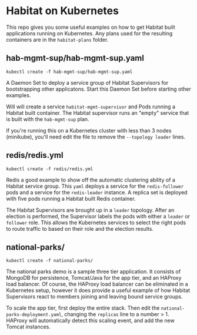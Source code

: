 # Habitat on Kubernetes

This repo gives you some useful examples on how to get Habitat built applications running on Kubernetes. Any plans used for the resulting containers are in the `habitat-plans` folder. 

## hab-mgmt-sup/hab-mgmt-sup.yaml

`kubectl create -f hab-mgmt-sup/hab-mgmt-sup.yaml`

A Daemon Set to deploy a service group of Habitat Supervisors for bootstrapping other applicatons. Start this Daemon Set before starting other examples.

Will will create a service `habitat-mgmt-supervisor` and Pods running a Habitat built container. The Habitat supervisor runs an "empty" service that is built with the `hab-mgmt-sup` plan. 

If you're running this on a Kubernetes cluster with less than 3 nodes (minikube), you'll need edit the file to remove the `--topology leader` lines. 

## redis/redis.yml

`kubectl create -f redis/redis.yml`

Redis a good example to show off the automatic clustering ability of a Habitat service group. This `yaml` deploys a service for the `redis-follower` pods and a service for the `redis-leader` instance. A replica set is deployed with five pods running a Habitat built Redis container. 

The Habitat Supervisors are brought up in a `leader` topology. After an election is performed, the Supervisor labels the pods with either a `leader` or `follower` role. This allows the Kubernetes services to select the right pods to route traffic to based on their role and the election results.


## national-parks/

`kubectl create -f national-parks/`

The national parks demo is a sample three tier application. It consists of MongoDB for persistence, Tomcat/Java for the app tier, and an HAProxy load balancer. Of course, the HAProxy load balancer can be eliminated in a Kubernetes setup, however it does provide a useful example of how Habitat Supervisors react to members joining and leaving bound service groups.

To scale the app tier, first deploy the entire stack. Then edit the `national-parks-deployment.yaml`, changing the `replicas` line to a number > 1. HAProxy will automatically detect this scaling event, and add the new Tomcat instances. 



